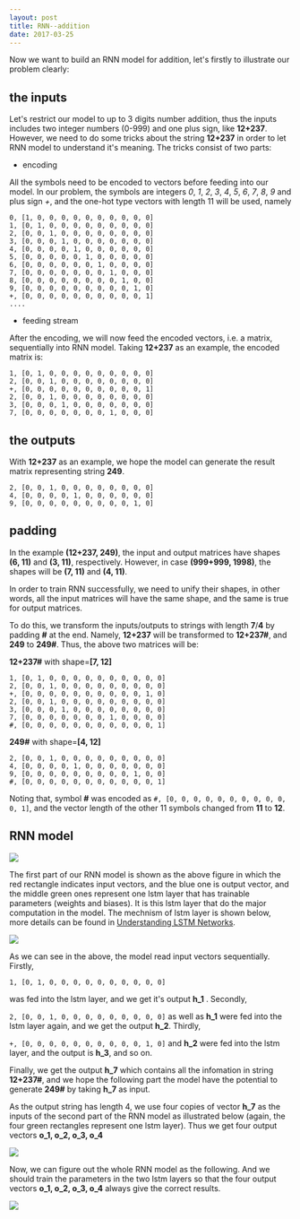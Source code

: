 ```yaml
---
layout: post
title: RNN--addition
date: 2017-03-25
---
```


Now we want to build an RNN model for addition, let's firstly to illustrate our problem clearly:

## the inputs

Let's restrict our model to up to 3 digits number addition, thus  the inputs includes two integer numbers (0-999) and 
one plus sign, like **12+237**. However, we need to do some tricks about the string **12+237** in order to let 
RNN model to understand it's meaning. The tricks consist of two parts:

* encoding

All the symbols need to be encoded to vectors before feeding into our model. In our problem, the symbols are integers 
*0*, *1*, *2*, *3*, *4*, *5*, *6*, *7*, *8*, *9* and plus sign *+*, and the one-hot type vectors with length 11 will be 
used, namely
```
0, [1, 0, 0, 0, 0, 0, 0, 0, 0, 0, 0]
1, [0, 1, 0, 0, 0, 0, 0, 0, 0, 0, 0]
2, [0, 0, 1, 0, 0, 0, 0, 0, 0, 0, 0]
3, [0, 0, 0, 1, 0, 0, 0, 0, 0, 0, 0]
4, [0, 0, 0, 0, 1, 0, 0, 0, 0, 0, 0]
5, [0, 0, 0, 0, 0, 1, 0, 0, 0, 0, 0]
6, [0, 0, 0, 0, 0, 0, 1, 0, 0, 0, 0]
7, [0, 0, 0, 0, 0, 0, 0, 1, 0, 0, 0]
8, [0, 0, 0, 0, 0, 0, 0, 0, 1, 0, 0]
9, [0, 0, 0, 0, 0, 0, 0, 0, 0, 1, 0]
+, [0, 0, 0, 0, 0, 0, 0, 0, 0, 0, 1]
....
```

* feeding stream

After the encoding, we will now feed the encoded vectors, i.e. a matrix, sequentially into RNN model. Taking **12+237** as
an example, the encoded matrix is:
```
1, [0, 1, 0, 0, 0, 0, 0, 0, 0, 0, 0]
2, [0, 0, 1, 0, 0, 0, 0, 0, 0, 0, 0]
+, [0, 0, 0, 0, 0, 0, 0, 0, 0, 0, 1]
2, [0, 0, 1, 0, 0, 0, 0, 0, 0, 0, 0]
3, [0, 0, 0, 1, 0, 0, 0, 0, 0, 0, 0]
7, [0, 0, 0, 0, 0, 0, 0, 1, 0, 0, 0]
```

## the outputs
With **12+237** as an example, we hope the model can generate the result matrix representing string **249**.
```
2, [0, 0, 1, 0, 0, 0, 0, 0, 0, 0, 0]
4, [0, 0, 0, 0, 1, 0, 0, 0, 0, 0, 0]
9, [0, 0, 0, 0, 0, 0, 0, 0, 0, 1, 0]
```

## padding
In the example **(12+237, 249)**, the input and output matrices have shapes **(6, 11)** and **(3, 11)**, respectively.
However, in case **(999+999, 1998)**, the shapes will be **(7, 11)** and **(4, 11)**.

In order to train RNN successfully, we need to unify their shapes, in other words, all the input matrices will have the 
same shape, and the same is true for output matrices.

To do this, we transform the inputs/outputs to strings with length **7**/**4** by padding **#** at the end. 
Namely, **12+237** will be transformed to **12+237#**, and **249** to **249#**. Thus, the above two matrices will be:

**12+237#** with shape=**[7, 12]**
```
1, [0, 1, 0, 0, 0, 0, 0, 0, 0, 0, 0, 0]
2, [0, 0, 1, 0, 0, 0, 0, 0, 0, 0, 0, 0]
+, [0, 0, 0, 0, 0, 0, 0, 0, 0, 0, 1, 0]
2, [0, 0, 1, 0, 0, 0, 0, 0, 0, 0, 0, 0]
3, [0, 0, 0, 1, 0, 0, 0, 0, 0, 0, 0, 0]
7, [0, 0, 0, 0, 0, 0, 0, 1, 0, 0, 0, 0]
#, [0, 0, 0, 0, 0, 0, 0, 0, 0, 0, 0, 1]
```
**249#** with shape=**[4, 12]**
```
2, [0, 0, 1, 0, 0, 0, 0, 0, 0, 0, 0, 0]
4, [0, 0, 0, 0, 1, 0, 0, 0, 0, 0, 0, 0]
9, [0, 0, 0, 0, 0, 0, 0, 0, 0, 1, 0, 0]
#, [0, 0, 0, 0, 0, 0, 0, 0, 0, 0, 0, 1]
```

Noting that, symbol **#** was encoded as `#, [0, 0, 0, 0, 0, 0, 0, 0, 0, 0, 0, 1]`, and the vector length of the 
other 11 symbols changed from **11** to **12**.

## RNN model

![](http://on1loo82k.bkt.clouddn.com/addition_8.svg)

The first part of our RNN model is shown as the above figure in which the red rectangle indicates input vectors,
 and the blue one is output vector, and the middle green ones represent one lstm layer that has trainable parameters
 (weights and biases). It is this lstm layer that do the major computation in the model. The mechnism of lstm layer is shown below,
more details can be found in [Understanding LSTM Networks](http://colah.github.io/posts/2015-08-Understanding-LSTMs/).

![](http://on1loo82k.bkt.clouddn.com/lstm.svg)

As we can see in the above, the model read input vectors sequentially. Firstly, 

`1, [0, 1, 0, 0, 0, 0, 0, 0, 0, 0, 0, 0]`

was fed into the lstm layer, and we get it's output **h_1** . Secondly, 

`2, [0, 0, 1, 0, 0, 0, 0, 0, 0, 0, 0, 0]`  as well as **h_1** were fed into the lstm layer again, and we get the 
output **h_2**. Thirdly, 

`+, [0, 0, 0, 0, 0, 0, 0, 0, 0, 0, 1, 0]` and **h_2** were fed into the lstm layer, and the output is **h_3**, and so on.

Finally, we get the output **h_7** which contains all the infomation in string **12+237#**, and we hope the following
part the model have the potential to generate **249#** by taking **h_7** as input.

As the output string has length 4, we use four copies of vector **h_7** as the inputs of the second part of the 
RNN model as illustrated below (again, the four green rectangles represent one lstm layer). 
Thus we get four output vectors **o_1, o_2, o_3, o_4**

![](http://on1loo82k.bkt.clouddn.com/addition_5.svg)

Now, we can figure out the whole RNN model as the following. And we should train the parameters in the 
two lstm layers so that the four output vectors **o_1, o_2, o_3, o_4** always give the correct results.

![](http://on1loo82k.bkt.clouddn.com/addition_7.svg)


